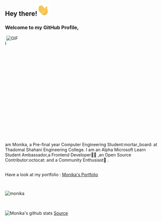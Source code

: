 ## Hey there!<img src="https://github.com/ABSphreak/ABSphreak/blob/master/gifs/Hi.gif" width="40px">
### Welcome to my GitHub Profile,
<img align="right" alt="GIF" src="https://user-images.githubusercontent.com/53649201/92141667-5d565000-ee30-11ea-84a7-07100634fe5e.gif" width="500px" height="350" />
<br>
I am Monika, a Pre-final year Computer Engineering Student:mortar_board: at Thadomal Shahani Engineering College. I am an Alpha Microsoft Learn Student Ambassador,a Frontend Developer👩‍💻 ,an Open Source Contributor:octocat: and a Community Enthusiast🤝 .</br><br>

Have a look at my portfolio : [Monika's Portfolio](https://m-code12.github.io/monikajha-v1/)
<!---![vid](https://user-images.githubusercontent.com/53649201/92141667-5d565000-ee30-11ea-84a7-07100634fe5e.gif)---->

<br>
<p align="left"> <img src="https://komarev.com/ghpvc/?username=m-code12" alt="monika" /> </p>


<!--
**m-code12/m-code12** is a ✨ _special_ ✨ repository because its `README.md` (this file) appears on your GitHub profile.

Here are some ideas to get you started:

- 🔭 I’m currently working on ...
- 🌱 I’m currently learning ...
- 👯 I’m looking to collaborate on ...
- 🤔 I’m looking for help with ...
- 💬 Ask me about ...
- 📫 How to reach me: ...
- 😄 Pronouns: ...
- ⚡ Fun fact: ...
-->

<br><br>
![Monika's github stats](https://github-readme-stats.vercel.app/api?username=m-code12&show_icons=true&title_color=fff&icon_color=79ff97&text_color=9f9f9f&bg_color=151515&width=100)  [Source](https://github.com/anuraghazra/github-readme-stats)
